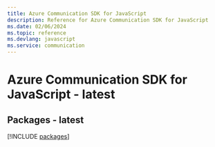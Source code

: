 ```yaml
---
title: Azure Communication SDK for JavaScript
description: Reference for Azure Communication SDK for JavaScript
ms.date: 02/06/2024
ms.topic: reference
ms.devlang: javascript
ms.service: communication
---
```

# Azure Communication SDK for JavaScript - latest
## Packages - latest
[!INCLUDE [packages](communication-index.md)]